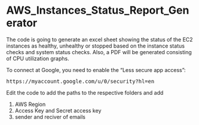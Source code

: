 # AWS_Instances_Status_Report_Generator

The code is going to generate an excel sheet showing the status of the EC2 instances as healthy, unhealthy or stopped based on the instance status checks and system status checks.
Also, a PDF will be generated consisting of CPU utilization graphs.

To connect at Google, you need to enable the “Less secure app access”:
<pre>https://myaccount.google.com/u/0/security?hl=en</pre>

Edit the code to add the paths to the respective folders and add
1. AWS Region
2. Access Key and Secret access key
3. sender and reciver of emails
